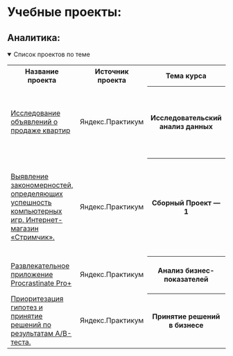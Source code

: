 # Учебные проекты:

## Аналитика:
<details open>
  <summary>Список проектов по теме</summary>
<table>
<tr>
  <th>Название проекта</th>
  <th>Источник проекта</th>
  <th>Тема курса</th>
  <th>Описание</th>
  <th>Стек</th>
</tr> 

<tr>
    <td><a href = "https://github.com/Alla-Kuhtenko/Portfolio_YP/tree/main/Apartment-sales"> Исследование объявлений о продаже квартир</a></td>
  <td>Яндекс.Практикум</td>
  <th>Исследовательский анализ данных</th>
  <td>Провести исследовательский анализ данных, который поможет установить параметры, влияющие на цену объектов. </td>
  <td>pandas, seaborn, matplotlib.pyplot</td>
</tr>

<tr>
    <td><a href = "https://github.com/Alla-Kuhtenko/Portfolio_YP/tree/main/Online-computer-games-store">  Выявление закономерностей, определяющих успешность компьютерных игр. Интернет-магазин «Стримчик». </a></td>
  <td>Яндекс.Практикум</td>
  <th>Сборный Проект — 1</th>
  <td>Отработка принципов работы с данными. Cделать ставку на потенциально популярный продукт и спланировать рекламные кампании на 2017 г.</td>
  <td>pandas, seaborn, matplotlib, numpy, scipy</td>
</tr>

<tr>
    <td><a href = "https://github.com/Alla-Kuhtenko/Portfolio_YP/tree/main/Entertainment-app-Procrastinate-Pro%2B"> Развлекательное приложение Procrastinate Pro+</a></td>
  <td>Яндекс.Практикум</td>
  <th>Анализ бизнес-показателей</th>
  <td>Разобраться в причинах убытков и помочь компании выйти в плюс. </td>
  <td>pandas, seaborn, numpy, matplotlib.pyplot</td>
</tr>

<tr>
    <td><a href = "https://github.com/Alla-Kuhtenko/Portfolio_YP/tree/main/Business-decision-making"> Приоритезация гипотез и принятие решений по результатам A/B-теста.</a></td>
  <td>Яндекс.Практикум</td>
  <th>Принятие решений в бизнесе</th>
  <td>Увеличение выручки крупного интернет-магазина. </td>
  <td>pandas, seaborn, numpy, matplotlib.pyplot, scipy</td>
</tr>


